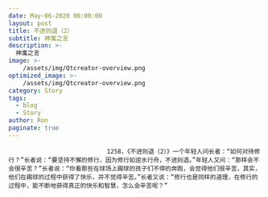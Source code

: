 ```yaml
---
date: May-06-2020 00:00:00
layout: post
title: 不进则退（2）
subtitle: 神寓之言
description: >-
  神寓之言
image: >-
    /assets/img/Qtcreator-overview.png
optimized_image: >-
    /assets/img/Qtcreator-overview.png
category: Story
tags:
  - blog
  - Story
author: Ron
paginate: true
---
```


							　　1258，《不进则退（2）》一个年轻人问长者：“如何对待修行？”长者说：“要坚持不懈的修行，因为修行如逆水行舟，不进则退。”年轻人又问：“那样会不会很辛苦？”长者说：“你看那些在球场上踢球的孩子们不停的奔跑，会觉得他们很辛苦，其实，他们在踢球的过程中获得了快乐，并不觉得辛苦。”长者又说：“修行也是同样的道理，在修行的过程中，能不断地获得真正的快乐和智慧，怎么会辛苦呢？”
							
							
						